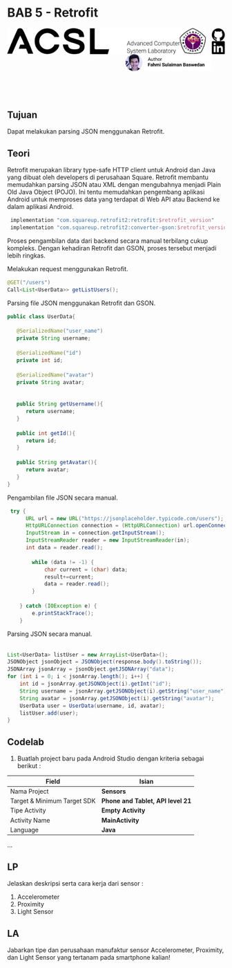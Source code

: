 # BAB 5 - Retrofit
<img align="left" src="../images/logo.png" width="400">
<img align="left" src="../images/logo_ug.jpg" width="60">
<a href="https://github.com/fahmisbas">
  <img align="right" src="../images/Github.png" width="30">
</a>
<a href="https://www.linkedin.com/in/fahmisbas/">
  <img align="right" src="../images/LinkedIn.png" width="30">
</a>
<img align="right" src="../images/FahmiSulaimanBaswedan.png" width="200">
<br/><br/><br/><br/>

<br/><br/><br/><br/>

## Tujuan
Dapat melakukan parsing JSON menggunakan Retrofit.

## Teori

Retrofit merupakan library type-safe HTTP client untuk Android dan Java yang dibuat oleh developers di perusahaan Square. Retrofit membantu memudahkan parsing JSON atau XML dengan mengubahnya menjadi Plain Old Java Object (POJO). Ini tentu memudahkan pengembang aplikasi Android untuk memproses data yang terdapat di Web API atau Backend ke dalam aplikasi Android. 


```gradle
 implementation "com.squareup.retrofit2:retrofit:$retrofit_version"
 implementation "com.squareup.retrofit2:converter-gson:$retrofit_version"
```

Proses pengambilan data dari backend secara manual terbilang cukup kompleks. Dengan kehadiran Retrofit dan GSON, proses tersebut menjadi lebih ringkas.


Melakukan request menggunakan Retrofit.

``` java
@GET("/users")
Call<List<UserData>> getListUsers();
```
Parsing file JSON menggunakan Retrofit dan GSON.

``` java
public class UserData{
 
   @SerializedName("user_name")
   private String username;
 
   @SerializedName("id")
   private int id;
 
   @SerializedName("avatar")
   private String avatar;
 
 
   public String getUsername(){
      return username;
   }
 
   public int getId(){
      return id;
   }
 
   public String getAvatar(){
      return avatar;
   }
}
```


Pengambilan file JSON secara manual. 

```java
 try {
      URL url = new URL("https://jsonplaceholder.typicode.com/users");
      HttpURLConnection connection = (HttpURLConnection) url.openConnection();
      InputStream in = connection.getInputStream();
      InputStreamReader reader = new InputStreamReader(in);
      int data = reader.read();

        while (data != -1) {
            char current = (char) data;
            result+=current;
            data = reader.read();
        }

    } catch (IOException e) {
        e.printStackTrace();
    }

```
Parsing JSON secara manual.
```java

List<UserData> listUser = new ArrayList<UserData>();
JSONObject jsonObject = JSONObject(response.body().toString());
JSONArray jsonArray = jsonObject.getJSONArray("data");
for (int i = 0; i < jsonArray.length(); i++) {
    int id = jsonArray.getJSONObject(i).getInt("id");
    String username = jsonArray.getJSONObject(i).getString("user_name");
    String avatar = jsonArray.getJSONObject(i).getString("avatar");
    UserData user = UserData(username, id, avatar);
    listUser.add(user);
}
```





## Codelab
1. Buatlah project baru pada Android Studio dengan kriteria sebagai berikut : 

| Field     | Isian |
| ---      | ---       |
| Nama Project  | **Sensors**   |
| Target & Minimum Target SDK  | **Phone and Tablet, API level 21**  |
| Tipe Activity | **Empty Activity** |
| Activity Name | **MainActivity** | 
| Language | **Java** |

...

## LP
Jelaskan deskripsi serta cara kerja dari sensor :
1. Accelerometer
2. Proximity
3. Light Sensor

## LA
Jabarkan tipe dan perusahaan manufaktur sensor Accelerometer, Proximity, dan Light Sensor yang tertanam pada smartphone kalian!
